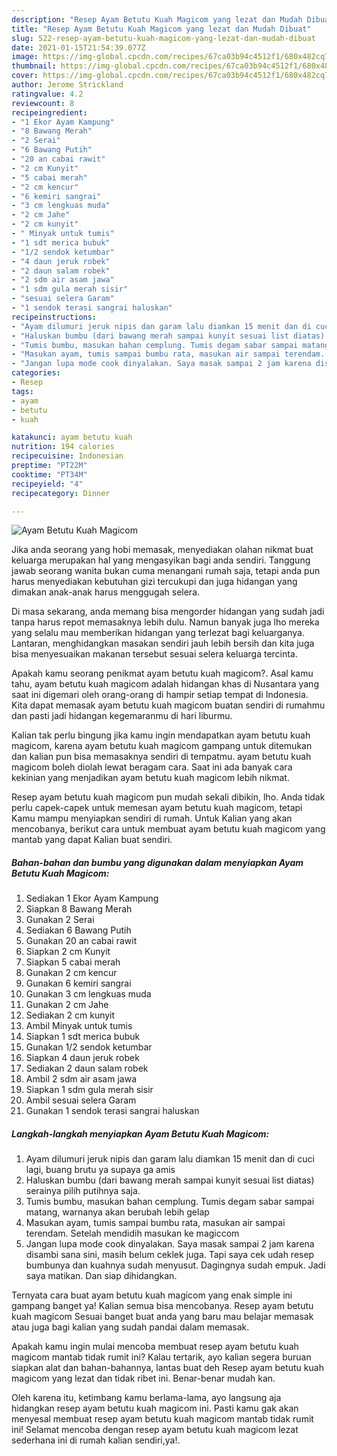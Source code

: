 ```yaml
---
description: "Resep Ayam Betutu Kuah Magicom yang lezat dan Mudah Dibuat"
title: "Resep Ayam Betutu Kuah Magicom yang lezat dan Mudah Dibuat"
slug: 522-resep-ayam-betutu-kuah-magicom-yang-lezat-dan-mudah-dibuat
date: 2021-01-15T21:54:39.077Z
image: https://img-global.cpcdn.com/recipes/67ca03b94c4512f1/680x482cq70/ayam-betutu-kuah-magicom-foto-resep-utama.jpg
thumbnail: https://img-global.cpcdn.com/recipes/67ca03b94c4512f1/680x482cq70/ayam-betutu-kuah-magicom-foto-resep-utama.jpg
cover: https://img-global.cpcdn.com/recipes/67ca03b94c4512f1/680x482cq70/ayam-betutu-kuah-magicom-foto-resep-utama.jpg
author: Jerome Strickland
ratingvalue: 4.2
reviewcount: 8
recipeingredient:
- "1 Ekor Ayam Kampung"
- "8 Bawang Merah"
- "2 Serai"
- "6 Bawang Putih"
- "20 an cabai rawit"
- "2 cm Kunyit"
- "5 cabai merah"
- "2 cm kencur"
- "6 kemiri sangrai"
- "3 cm lengkuas muda"
- "2 cm Jahe"
- "2 cm kunyit"
- " Minyak untuk tumis"
- "1 sdt merica bubuk"
- "1/2 sendok ketumbar"
- "4 daun jeruk robek"
- "2 daun salam robek"
- "2 sdm air asam jawa"
- "1 sdm gula merah sisir"
- "sesuai selera Garam"
- "1 sendok terasi sangrai haluskan"
recipeinstructions:
- "Ayam dilumuri jeruk nipis dan garam lalu diamkan 15 menit dan di cuci lagi, buang brutu ya supaya ga amis"
- "Haluskan bumbu (dari bawang merah sampai kunyit sesuai list diatas) serainya pilih putihnya saja."
- "Tumis bumbu, masukan bahan cemplung. Tumis degam sabar sampai matang, warnanya akan berubah lebih gelap"
- "Masukan ayam, tumis sampai bumbu rata, masukan air sampai terendam. Setelah mendidih masukan ke magiccom"
- "Jangan lupa mode cook dinyalakan. Saya masak sampai 2 jam karena disambi sana sini, masih belum ceklek juga. Tapi saya cek udah resep bumbunya dan kuahnya sudah menyusut. Dagingnya sudah empuk. Jadi saya matikan. Dan siap dihidangkan."
categories:
- Resep
tags:
- ayam
- betutu
- kuah

katakunci: ayam betutu kuah 
nutrition: 194 calories
recipecuisine: Indonesian
preptime: "PT22M"
cooktime: "PT34M"
recipeyield: "4"
recipecategory: Dinner

---
```



![Ayam Betutu Kuah Magicom](https://img-global.cpcdn.com/recipes/67ca03b94c4512f1/680x482cq70/ayam-betutu-kuah-magicom-foto-resep-utama.jpg)

Jika anda seorang yang hobi memasak, menyediakan olahan nikmat buat keluarga merupakan hal yang mengasyikan bagi anda sendiri. Tanggung jawab seorang  wanita bukan cuma menangani rumah saja, tetapi anda pun harus menyediakan kebutuhan gizi tercukupi dan juga hidangan yang dimakan anak-anak harus menggugah selera.

Di masa  sekarang, anda memang bisa mengorder hidangan yang sudah jadi tanpa harus repot memasaknya lebih dulu. Namun banyak juga lho mereka yang selalu mau memberikan hidangan yang terlezat bagi keluarganya. Lantaran, menghidangkan masakan sendiri jauh lebih bersih dan kita juga bisa menyesuaikan makanan tersebut sesuai selera keluarga tercinta. 



Apakah kamu seorang penikmat ayam betutu kuah magicom?. Asal kamu tahu, ayam betutu kuah magicom adalah hidangan khas di Nusantara yang saat ini digemari oleh orang-orang di hampir setiap tempat di Indonesia. Kita dapat memasak ayam betutu kuah magicom buatan sendiri di rumahmu dan pasti jadi hidangan kegemaranmu di hari liburmu.

Kalian tak perlu bingung jika kamu ingin mendapatkan ayam betutu kuah magicom, karena ayam betutu kuah magicom gampang untuk ditemukan dan kalian pun bisa memasaknya sendiri di tempatmu. ayam betutu kuah magicom boleh diolah lewat beragam cara. Saat ini ada banyak cara kekinian yang menjadikan ayam betutu kuah magicom lebih nikmat.

Resep ayam betutu kuah magicom pun mudah sekali dibikin, lho. Anda tidak perlu capek-capek untuk memesan ayam betutu kuah magicom, tetapi Kamu mampu menyiapkan sendiri di rumah. Untuk Kalian yang akan mencobanya, berikut cara untuk membuat ayam betutu kuah magicom yang mantab yang dapat Kalian buat sendiri.

<!--inarticleads1-->

##### Bahan-bahan dan bumbu yang digunakan dalam menyiapkan Ayam Betutu Kuah Magicom:

1. Sediakan 1 Ekor Ayam Kampung
1. Siapkan 8 Bawang Merah
1. Gunakan 2 Serai
1. Sediakan 6 Bawang Putih
1. Gunakan 20 an cabai rawit
1. Siapkan 2 cm Kunyit
1. Siapkan 5 cabai merah
1. Gunakan 2 cm kencur
1. Gunakan 6 kemiri sangrai
1. Gunakan 3 cm lengkuas muda
1. Gunakan 2 cm Jahe
1. Sediakan 2 cm kunyit
1. Ambil  Minyak untuk tumis
1. Siapkan 1 sdt merica bubuk
1. Gunakan 1/2 sendok ketumbar
1. Siapkan 4 daun jeruk robek
1. Sediakan 2 daun salam robek
1. Ambil 2 sdm air asam jawa
1. Siapkan 1 sdm gula merah sisir
1. Ambil sesuai selera Garam
1. Gunakan 1 sendok terasi sangrai haluskan




<!--inarticleads2-->

##### Langkah-langkah menyiapkan Ayam Betutu Kuah Magicom:

1. Ayam dilumuri jeruk nipis dan garam lalu diamkan 15 menit dan di cuci lagi, buang brutu ya supaya ga amis
1. Haluskan bumbu (dari bawang merah sampai kunyit sesuai list diatas) serainya pilih putihnya saja.
1. Tumis bumbu, masukan bahan cemplung. Tumis degam sabar sampai matang, warnanya akan berubah lebih gelap
1. Masukan ayam, tumis sampai bumbu rata, masukan air sampai terendam. Setelah mendidih masukan ke magiccom
1. Jangan lupa mode cook dinyalakan. Saya masak sampai 2 jam karena disambi sana sini, masih belum ceklek juga. Tapi saya cek udah resep bumbunya dan kuahnya sudah menyusut. Dagingnya sudah empuk. Jadi saya matikan. Dan siap dihidangkan.




Ternyata cara buat ayam betutu kuah magicom yang enak simple ini gampang banget ya! Kalian semua bisa mencobanya. Resep ayam betutu kuah magicom Sesuai banget buat anda yang baru mau belajar memasak atau juga bagi kalian yang sudah pandai dalam memasak.

Apakah kamu ingin mulai mencoba membuat resep ayam betutu kuah magicom mantab tidak rumit ini? Kalau tertarik, ayo kalian segera buruan siapkan alat dan bahan-bahannya, lantas buat deh Resep ayam betutu kuah magicom yang lezat dan tidak ribet ini. Benar-benar mudah kan. 

Oleh karena itu, ketimbang kamu berlama-lama, ayo langsung aja hidangkan resep ayam betutu kuah magicom ini. Pasti kamu gak akan menyesal membuat resep ayam betutu kuah magicom mantab tidak rumit ini! Selamat mencoba dengan resep ayam betutu kuah magicom lezat sederhana ini di rumah kalian sendiri,ya!.

